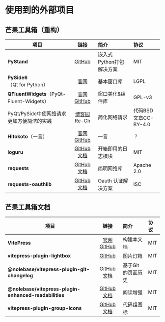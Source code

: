 # 使用到的外部项目

## 芒果工具箱（重构）
| 项目                                      |                                                        链接                                                         | 简介              | 协议                   |
|-----------------------------------------|:-----------------------------------------------------------------------------------------------------------------:|:----------------|:---------------------|
| **PyStand**                             |                                 [GitHub](https://github.com/skywind3000/PyStand)                                  | 嵌入式Python打包解决方案 | MIT                  |
| **PySide6**（Qt for Python）              |                                      [官网](https://doc.qt.io/qtforpython-6/)                                       | 基本窗口库           | LGPL                 |
| **QFluentWidgets**（PyQt-Fluent-Widgets） |           [官网](https://qfluentwidgets.com/zh/) [GitHub](https://github.com/zhiyiYo/PyQt-Fluent-Widgets)           | 窗口美化&组件库        | GPL-v3               |
| PyQt/PySide中使网络请求更加方便简洁的实践              |                               [博客园 Re-Ch](https://www.cnblogs.com/rech/p/18293838)                                | 简化网络请求          | 代码BSD<br>文章CC-BY-4.0 |
| **Hitokoto**（一言）                        |                       [官网](https://hitokoto.cn/) [GitHub](https://github.com/hitokoto-osc)                        | 一言              | ？                    |
| **loguru**                              |      [GitHub](https://github.com/delgan/loguru) [文档](https://loguru.readthedocs.io/en/stable/overview.html)       | 开箱即用的日志模块       | MIT                  |
| **requests**                            |            [GitHub](https://github.com/psf/requests) [文档](https://requests.readthedocs.io/en/latest/)             | 简明网络库           | Apache 2.0           |
| **requests-oauthlib**                   | [GitHub](https://github.com/requests/requests-oauthlib) [文档](https://requests-oauthlib.readthedocs.io/en/latest/) | Oauth 认证解决方案    | ISC                  |

## 芒果工具箱文档

| 项目                                                    |                                                                                链接                                                                                 | 简介         | 协议  |
|-------------------------------------------------------|:-----------------------------------------------------------------------------------------------------------------------------------------------------------------:|:-----------|:----|
| **VitePress**                                         |                                           [官网](https://vitepress.dev/zh/) [GitHub](https://github.com/vuejs/vitepress)                                            | 构建本文档      | MIT |
| **vitepress-plugin-lightbox**                         |                                                [GitHub](https://github.com/BadgerHobbs/vitepress-plugin-lightbox)                                                 | 图片灯箱       | MIT |
| **@nolebase/vitepress-plugin-git-changelog**          |     [GitHub](https://github.com/nolebase/integrations) [文档](https://nolebase-integrations.ayaka.io/pages/zh-CN/integrations/vitepress-plugin-git-changelog/)      | 基于Git的页面历史 | MIT |
| **@nolebase/vitepress-plugin-enhanced-readabilities** | [GitHub](https://github.com/nolebase/integrations) [文档](https://nolebase-integrations.ayaka.io/pages/zh-CN/integrations/vitepress-plugin-enhanced-readabilities/) | 阅读增强       | MIT |
| **vitepress-plugin-group-icons**                      |                                   [GitHub](https://github.com/yuyinws/vitepress-plugin-group-icons) [文档](https://vp.yuy1n.io/)                                    | 代码组图标      | MIT |
